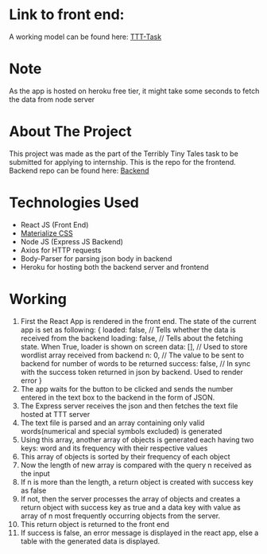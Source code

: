 # Link to front end:

A working model can be found here: <a href="https://tttfrontend.herokuapp.com/"> TTT-Task </a>

# Note

As the app is hosted on heroku free tier, it might take some seconds to fetch the data from node server

# About The Project

This project was made as the part of the Terribly Tiny Tales task to be submitted for applying to internship. This is the repo for the frontend. Backend repo can be found here: <a href="https://github.com/void-trinity/TTT-Backend">Backend</a>

# Technologies Used

<ul>
    <li> React JS (Front End)
    <li><a href="materializecss.com"> Materialize CSS </a>
    <li> Node JS (Express JS Backend)
    <li> Axios for HTTP requests
    <li> Body-Parser for parsing json body in backend
    <li> Heroku for hosting both the backend server and frontend
</ul>

# Working

<ol>
    <li> First the React App is rendered in the front end. The state of the current app is set as following:
        {
            loaded: false, // Tells whether the data is received from the backend
            loading: false, // Tells about the fetching state. When True, loader is shown on screen
            data: [], // Used to store wordlist array received from backend
            n: 0, // The value to be sent to backend for number of words to be returned
            success: false, // In sync with the success token returned in json by backend. Used to render error 
        }
    <li> The app waits for the button to be clicked and sends the number entered in the text box to the backend in the form of JSON.
    <li> The Express server receives the json and then fetches the text file hosted at TTT server
    <li> The text file is parsed and an array containing only valid words(numerical and special symbols excluded) is generated
    <li> Using this array, another array of objects is generated each having two keys: word and its frequency with their respective values
    <li> This array of objects is sorted by their frequency of each object
    <li> Now the length of new array is compared with the query n received as the input
    <li> If n is more than the length, a return object is created with success key as false
    <li> If not, then the server processes the array of objects and creates a return object with success key as true and a data key with value as array of n most frequently occurring objects from the server.
    <li> This return object is returned to the front end
    <li> If success is false, an error message is displayed in the react app, else a table with the generated data is displayed.
</ol>
